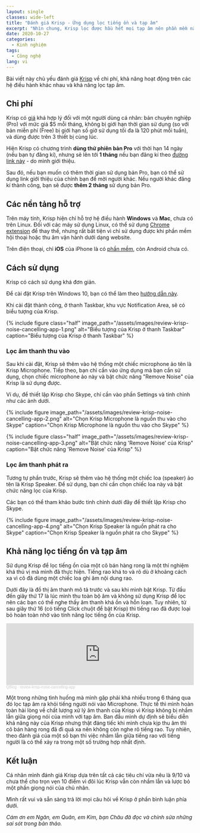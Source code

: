 ```yaml
---
layout: single
classes: wide-left
title: "Đánh giá Krisp - Ứng dụng lọc tiếng ồn và tạp âm"
excerpt: "Nhìn chung, Krisp lọc được hầu hết mọi tạp âm nên phần mềm này xứng đáng được tin dùng."
date: 2020-10-27
categories:
  - Kinh nghiệm
tags:
  - Công nghệ
lang: vi
---
```


Bài viết này chủ yếu đánh giá [Krisp](https://krisp.ai/) về chi phí, khả năng hoạt động trên các hệ điều hành khác nhau và khả năng lọc tạp âm.

## Chi phí

Krisp có [giá](https://krisp.ai/pricing/) khá hợp lý đối với một người dùng cá nhân: bản chuyên nghiệp (Pro) với mức giá \$5 mỗi tháng, không bị giới hạn thời gian sử dụng (so với bản miễn phí (Free) bị giới hạn số giờ sử dụng tối đa là 120 phút mỗi tuần), và dùng được trên 3 thiết bị cùng lúc.

Hiện Krisp có chương trình **dùng thử phiên bản Pro** với thời hạn 14 ngày (nếu bạn tự đăng kí), nhưng sẽ lên tới **1 tháng** nếu bạn đăng kí theo [đường link này](https://ref.krisp.ai/u/u7f224f7bc) - do mình giới thiệu.

Sau đó, nếu bạn muốn có thêm thời gian sử dụng bản Pro, bạn có thể sử dụng link giới thiệu của chính bạn để mời người khác. Nếu người khác đăng kí thành công, bạn sẽ được **thêm 2 tháng** sử dụng bản Pro.

## Các nền tảng hỗ trợ

Trên máy tính, Krisp hiện chỉ hỗ trợ hệ điều hành **Windows** và **Mac**, chưa có trên Linux. Đối với các máy sử dụng Linux, có thể sử dụng [Chrome extension](https://chrome.google.com/webstore/detail/krisp-for-chrome/edmmlbmgelmbipapbhcncjblhejknomb) để thay thế, nhưng rất bất tiện vì chỉ sử dụng được khi phần mềm hội thoại hoặc thu âm vận hành dưới dạng website.

Trên điện thoại, chỉ **iOS** của iPhone là có [phần mềm](https://krisp.ai/ios-meeting-mobile-dialer/), còn Android chưa có.

## Cách sử dụng

Krisp có cách sử dụng khá đơn giản.

Để cài đặt Krisp trên Windows 10, bạn có thể làm theo [hướng dẫn này](https://help.krisp.ai/hc/en-us/articles/360013488959-How-to-install-Krisp-on-Windows-10-).

Khi cài đặt thành công, ở thanh Taskbar, khu vực Notification Area, sẽ có biểu tượng của Krisp.

{% include figure class="half" image_path="/assets/images/review-krisp-noise-cancelling-app-1.png" alt="Biểu tượng của Krisp ở thanh Taskbar" caption="Biểu tượng của Krisp ở thanh Taskbar" %}

### Lọc âm thanh thu vào

Sau khi cài đặt, Krisp sẽ thêm vào hệ thống một chiếc microphone ảo tên là Krisp Microphone. Tiếp theo, bạn chỉ cần vào ứng dụng mà bạn cần sử dụng, chọn chiếc microphone ảo này và bật chức năng "Remove Noise" của Krisp là sử dụng được.

Ví dụ, để thiết lập Krisp cho Skype, chỉ cần vào phần Settings và tinh chỉnh như các ảnh dưới.

{% include figure image_path="/assets/images/review-krisp-noise-cancelling-app-2.png" alt="Chọn Krisp Microphone là nguồn thu vào cho Skype" caption="Chọn Krisp Microphone là nguồn thu vào cho Skype" %}

{% include figure class="half" image_path="/assets/images/review-krisp-noise-cancelling-app-3.png" alt="Bật chức năng 'Remove Noise' của Krisp" caption="Bật chức năng 'Remove Noise' của Krisp" %}

### Lọc âm thanh phát ra

Tương tự phần trước, Krisp sẽ thêm vào hệ thống một chiếc loa (speaker) ảo tên là Krisp Speaker. Để sử dụng, bạn chỉ cần chọn chiếc loa này và bật chức năng lọc của Krisp.

Các bạn có thể tham khảo bước tinh chỉnh dưới đây để thiết lập Krisp cho Skype.

{% include figure image_path="/assets/images/review-krisp-noise-cancelling-app-4.png" alt="Chọn Krisp Speaker là nguồn phát ra cho Skype" caption="Chọn Krisp Speaker là nguồn phát ra cho Skype" %}

## Khả năng lọc tiếng ồn và tạp âm

Sử dụng Krisp để lọc tiếng ồn của một cô bán hàng rong là một thí nghiệm khá thú vị mà mình đã thực hiện. Tiếng rao khá to và rõ dù ở khoảng cách xa vì cô đã dùng một chiếc loa ghi âm nội dung rao.

Dưới đây là đồ thị âm thanh mô tả trước và sau khi mình bật Krisp. Từ đầu đến giây thứ 17 là lúc mình thu toàn bộ âm và không sử dụng Krisp để lọc nên các bạn có thể nghe thấy âm thanh khá ồn và hỗn loạn. Tuy nhiên, từ sau giây thứ 16 (có tiếng Click chuột để bật Krisp) thì tiếng rao đã được loại bỏ hoàn toàn nhờ vào tính năng lọc tiếng ồn của Krisp.

<iframe width="100%" height="166" scrolling="no" frameborder="no" allow="autoplay" src="https://w.soundcloud.com/player/?url=https%3A//api.soundcloud.com/tracks/918186976%3Fsecret_token%3Ds-96LHkaxpl9R&color=%23ff5500&auto_play=false&hide_related=false&show_comments=true&show_user=true&show_reposts=false&show_teaser=true"></iframe><div style="font-size: 10px; color: #cccccc;line-break: anywhere;word-break: normal;overflow: hidden;white-space: nowrap;text-overflow: ellipsis; font-family: Interstate,Lucida Grande,Lucida Sans Unicode,Lucida Sans,Garuda,Verdana,Tahoma,sans-serif;font-weight: 100;"><a href="https://soundcloud.com/user-178424231" title="QBlog" target="_blank" style="color: #cccccc; text-decoration: none;">QBlog</a> · <a href="https://soundcloud.com/user-178424231/review-krisp-noise-cancelling-app/s-96LHkaxpl9R" title="review-krisp-noise-cancelling-app" target="_blank" style="color: #cccccc; text-decoration: none;">review-krisp-noise-cancelling-app</a></div>

Một trong những tình huống mà mình gặp phải khá nhiều trong 6 tháng qua đó lọc tạp âm ra khỏi tiếng người nói vào Microphone. Thực tế thì mình hoàn toàn hài lòng về chất lượng xử lý âm thanh của Krisp vì Krisp không bị nhầm lẫn giữa giọng nói của mình với tạp âm. Ban đầu mình dự định sẽ biểu diễn khả năng này của Krisp nhưng thật đáng tiếc khi mình chưa kịp thu âm thì cô bán hàng rong đã đi quá xa nên không còn nghe rõ tiếng rao. Tuy nhiên, theo đánh giá của một số bạn thì việc nhầm lẫn giữa tiếng rao với tiếng người là có thể xảy ra trong một số trường hợp nhất định.

## Kết luận

Cá nhân mình đánh giá Krisp dựa trên tất cả các tiêu chí vừa nêu là 9/10 và chưa thể cho trọn vẹn 10 điểm vì đôi lúc Krisp vẫn còn nhầm lẫn và lược bỏ một phần giọng nói của chủ nhân.

Mình rất vui và sẵn sàng trả lời mọi câu hỏi về Krisp ở phần bình luận phía dưới.

*Cám ơn em Ngân, em Quân, em Kim, bạn Châu đã đọc và chỉnh sửa những sai sót trong bản thảo.*
